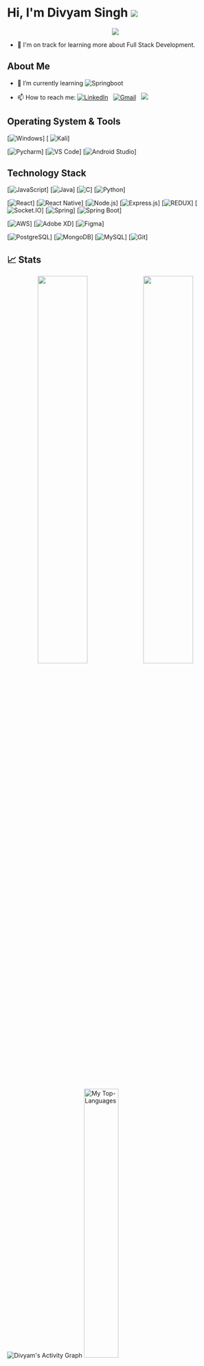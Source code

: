 
# Hi, I'm Divyam Singh ![](https://komarev.com/ghpvc/?username=theimmortall&label=PROFILE+VIEWS)

<p align="center">
  <a href="https://github.com/theimmortall/readme-typing-svg"><img src="https://readme-typing-svg.herokuapp.com/?lines=Hey,%20I'm%20Divyam%20Singh;I'm%20a%20Full%20Stack%20Web%20and%20App%20Developer&font=Fira%20Code&center=true&width=600&height=50&color=f75c7e&vCenter=true&size=24"></a>
</p>

- 🌱  I'm on track for learning more about Full Stack Development.
## About Me

- 🌱 I’m currently learning ![Springboot](https://img.shields.io/badge/Spring_Boot-F2F4F9?style=for-the-badge&logo=spring-boot)

- 📫 How to reach me:
<a href="https://www.linkedin.com/in/anilfromdit/"><img alt="LinkedIn" src="https://img.shields.io/badge/linkedin%20-%230077B5.svg?&style=flat&logo=linkedin&logoColor=white"/></a> &nbsp;
<a href="mailto:anilfromdit@gmail.com"><img alt="Gmail" src="https://img.shields.io/badge/Gmail-D14836?style=flat&logo=gmail&logoColor=white" /></a> &nbsp;
<a href="https://instagram.com/anilfromdit"><img src="https://img.shields.io/badge/-@anilfromdit_-E4405F?style=flat&logo=Instagram&logoColor=white"/></a> &nbsp;



## Operating System & Tools

[![Windows](https://img.shields.io/badge/Windows-0078D6?style=for-the-badge&logo=windows&logoColor=white)]
[ ![Kali](https://img.shields.io/badge/Kali-268BEE?style=for-the-badge&logo=kalilinux&logoColor=white)]

[![Pycharm](https://img.shields.io/badge/IDE-PyCharm-yellow?style=flat-square&logo=JetBrains)]
[![VS Code](https://img.shields.io/badge/IDE-VSCode-%23007ACC?style=flat-square&logo=Visual-studio-code)]
[![Android Studio](https://img.shields.io/badge/IDE-Android%20Studio-3DDC84.svg?style=flat-square&logo=android-studio)]


## Technology Stack
[![JavaScript](https://img.shields.io/badge/JavaScript-323330?style=for-the-badge&logo=javascript&logoColor=F7DF1E)]
[![Java](https://img.shields.io/badge/java-%23ED8B00.svg?style=for-the-badge&logo=java&logoColor=white)]
[![C](https://img.shields.io/badge/c-%2300599C.svg?style=for-the-badge&logo=c&logoColor=white)]
[![Python](https://img.shields.io/badge/-Python-3776AB?style=flat-square&logo=python&logoColor=ffffff)]


[![React](https://img.shields.io/badge/React-20232A?style=for-the-badge&logo=react&logoColor=61DAFB)]
[![React Native](https://img.shields.io/badge/React_Native-20232A?style=for-the-badge&logo=react&logoColor=61DAFB)]
[![Node.js](https://img.shields.io/badge/Node.js-339933?style=for-the-badge&logo=nodedotjs&logoColor=white)]
[![Express.js](https://img.shields.io/badge/Express.js-000000?style=for-the-badge&logo=express&logoColor=white)]
[![REDUX](https://img.shields.io/badge/Redux-593D88?style=for-the-badge&logo=redux&logoColor=white)]
[![Socket.IO](https://img.shields.io/badge/Socket.io-010101?&style=for-the-badge&logo=Socket.io&logoColor=white)]
[![Spring](https://img.shields.io/badge/Spring-6DB33F?style=for-the-badge&logo=spring&logoColor=white)]
[![Spring Boot](https://img.shields.io/badge/Spring_Boot-F2F4F9?style=for-the-badge&logo=spring-boot)]


[![AWS](https://img.shields.io/badge/Amazon_AWS-99FFFF?style=for-the-badge&logo=amazonaws&logoColor=orange)]
[![Adobe XD](https://img.shields.io/badge/Adobe%20XD-470137?style=for-the-badge&logo=Adobe%20XD&logoColor=#FF61F6)]
[![Figma](https://img.shields.io/badge/Figma-F24E1E?style=for-the-badge&logo=figma&logoColor=white)]

[![PostgreSQL](https://img.shields.io/badge/PostgreSQL-316192?style=for-the-badge&logo=postgresql&logoColor=white)]
[![MongoDB](https://img.shields.io/badge/-MongoDB-47A248?style=flat-square&logo=MongoDB&logoColor=ffffff)]
[![MySQL](https://img.shields.io/badge/-MySQL-4479A1?style=flat-square&logo=MySQL&logoColor=ffffff)]
[![Git](https://img.shields.io/badge/-Git-%23F05032?style=flat-square&logo=git&logoColor=%23ffffff)]

 ## 📈 Stats
 
<p align="center">
  <img width="48%" src="https://github-readme-stats.vercel.app/api?username=theimmortall&show_icons=true&hide_border=truel&count_private=true&show_icons=true&hide=,contribs&include_all_commits" />
  <img width="48%" src="https://github-readme-streak-stats.herokuapp.com/?user=theimmortall&hide_border=true" />
</p>


<img alt="Divyam's Activity Graph" src="https://denvercoder1-activity-graph.herokuapp.com/graph/?username=theimmortall&bg_color=1F222E&color=F8D866&line=F85D7F&point=FFFFFF&hide_border=true" />


<img  width="40%" alt="My Top-Languages" src="https://github-readme-stats.vercel.app/api/top-langs/?username=theimmortall" />
